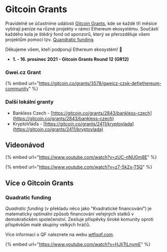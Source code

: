 # Gitcoin Grants

Pravidelně se účastníme události [Gitcoin Grants](https://gitcoin.co/grants/), kde se každé tři měsíce vybírají peníze na různé projekty v rámci Ethereum ekosystému. Součástí každého kola je štědrý fond od sponzorů, který se přerozděluje všem projektům pomocí tzv. [Quandratic funding](gitcoin-grants.md#quadratic-funding).

Děkujeme všem, kteří podporují Ethereum ekosystém! :pray:

* &#x20;**1. - 16. prosinec 2021 - Gitcoin Grants Round 12 (GR12)**

### Gwei.cz Grant

{% embed url="https://gitcoin.co/grants/3578/gweicz-czsk-defiethereum-community" %}

### Další lokální granty

* Bankless Czech - [https://gitcoin.co/grants/2843/bankless-czech](https://gitcoin.co/grants/2843/bankless-czech)
* KryptoVláďa - [https://gitcoin.co/grants/2411/kryptovlada](https://gitcoin.co/grants/2411/kryptovlada)

## Videonávod

{% embed url="https://www.youtube.com/watch?v=zUC-nNU0m8E" %}

{% embed url="https://www.youtube.com/watch?v=z7-5k2x-T5Q" %}

## Více o Gitcoin Grants

### Quadratic funding

_Quadratic funding_ (v překladu něco jako "Kvadratické financování") je matematicky optimální způsob financování veřejných statků v demokratickém společenství. Zesiluje příspěvky široké komunity oproti příspěvkům malé skupiny velkých hráčů.

Více informací o QF naleznete na webu [wtfisqf.com](https://wtfisqf.com).

{% embed url="https://www.youtube.com/watch?v=HJljTtLnymE" %}
